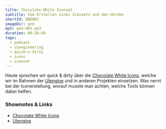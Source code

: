 ```yaml
---
title: Chocolate White Iconset
subtitle: Vom Erstellen eines Iconsets und den Hürden
shortId: QND003
imageDir: qnd
mp3: qnd-003.mp3
duration: 00:26:40
tags:
  - podcast
  - uiengineering
  - quick-n-dirty
  - icons
  - iconset
---
```


Heute sprechen wir quick & dirty über die [Chocolate White Icons](https://github.com/janpersiel/chocolate-icons), welche wir im Rahmen der [UIengine](https://github.com/dennisreimann/uiengine) und in anderen Projekten einsetzen. Was nervt bei der Iconerstellung, worauf musste man achten, welche Tools können dabei helfen. 

<!-- more -->

### Shownotes & Links

- [Chocolate White Icons](https://github.com/janpersiel/chocolate-icons)
- [UIengine](https://github.com/dennisreimann/uiengine)
